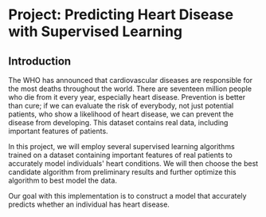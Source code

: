 # Project: Predicting Heart Disease with Supervised Learning
## Introduction
The WHO has announced that cardiovascular diseases are responsible for the most deaths throughout the world. There are seventeen million people who die from it every year, especially heart disease. Prevention is better than cure; if we can evaluate the risk of everybody, not just potential patients, who show a likelihood of heart disease, we can prevent the disease from developing. This dataset contains real data, including important features of patients.

In this project, we will employ several supervised learning algorithms trained on a dataset containing important features of real patients to accurately model individuals' heart conditions. We will then choose the best candidate algorithm from preliminary results and further optimize this algorithm to best model the data.

Our goal with this implementation is to construct a model that accurately predicts whether an individual has heart disease.
